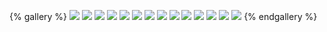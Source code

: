 {% gallery %}
![](https://image.baidu.com/search/down?url=https://wx1.sinaimg.cn/mw690/00817ymegy1hco08wjs0tj30u00hh0vd.jpg)
![](https://image.baidu.com/search/down?url=https://wx4.sinaimg.cn/mw690/00817ymegy1hco08wqmn5j30xc0j9tbr.jpg)
![](https://image.baidu.com/search/down?url=https://wx1.sinaimg.cn/mw690/00817ymegy1hco08wxwa3j30xc1hygti.jpg)
![](https://image.baidu.com/search/down?url=https://wx1.sinaimg.cn/mw690/00817ymegy1hco08x5up9j30xc1a7qam.jpg)
![](https://image.baidu.com/search/down?url=https://wx1.sinaimg.cn/mw690/00817ymegy1hco08xdsjaj30xc0m3tal.jpg)
![](https://image.baidu.com/search/down?url=https://wx4.sinaimg.cn/mw690/00817ymegy1hco08xknrgj30xc0x50x7.jpg)
![](https://image.baidu.com/search/down?url=https://wx3.sinaimg.cn/mw690/00817ymegy1hco08xt7vfj30xc0u70un.jpg)
![](https://image.baidu.com/search/down?url=https://wx2.sinaimg.cn/mw690/00817ymegy1hco08yplfoj30xc1i648a.jpg)
![](https://image.baidu.com/search/down?url=https://wx4.sinaimg.cn/mw690/00817ymegy1hco08z07vcj30pi0xoag2.jpg)
![](https://image.baidu.com/search/down?url=https://wx4.sinaimg.cn/mw690/00817ymegy1hco08z7au0j30xc0mj0u9.jpg)
![](https://image.baidu.com/search/down?url=https://wx1.sinaimg.cn/mw690/00817ymegy1hco08zg3coj30xc0sbtgb.jpg)
![](https://image.baidu.com/search/down?url=https://wx1.sinaimg.cn/mw690/00817ymegy1hco08zm48vj30xc0uzwgr.jpg)
![](https://image.baidu.com/search/down?url=https://wx2.sinaimg.cn/mw690/00817ymegy1hco08zwjbhj30xc0vrjsv.jpg)
![](https://image.baidu.com/search/down?url=https://wx3.sinaimg.cn/mw690/00817ymegy1hco090401tj30u00zfadc.jpg)
{% endgallery %}